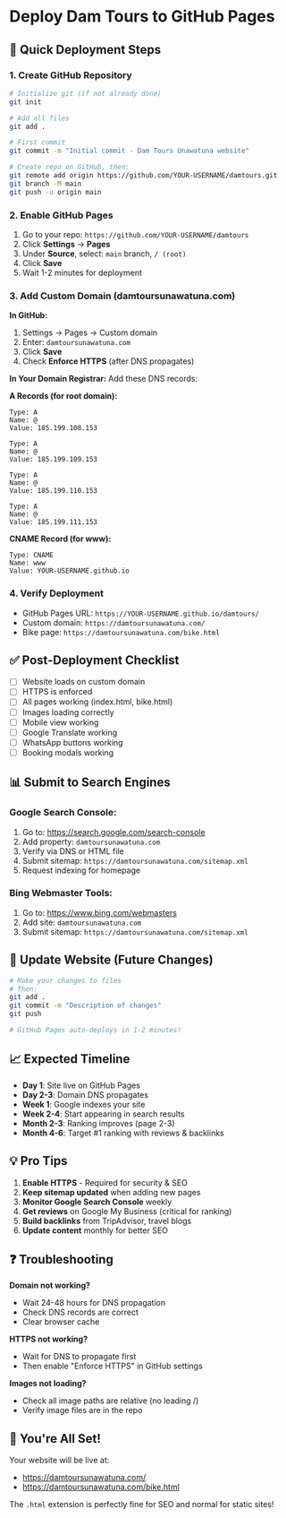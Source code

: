 # Deploy Dam Tours to GitHub Pages

## 🚀 Quick Deployment Steps

### 1. Create GitHub Repository
```bash
# Initialize git (if not already done)
git init

# Add all files
git add .

# First commit
git commit -m "Initial commit - Dam Tours Unawatuna website"

# Create repo on GitHub, then:
git remote add origin https://github.com/YOUR-USERNAME/damtours.git
git branch -M main
git push -u origin main
```

### 2. Enable GitHub Pages
1. Go to your repo: `https://github.com/YOUR-USERNAME/damtours`
2. Click **Settings** → **Pages**
3. Under **Source**, select: `main` branch, `/ (root)`
4. Click **Save**
5. Wait 1-2 minutes for deployment

### 3. Add Custom Domain (damtoursunawatuna.com)

**In GitHub:**
1. Settings → Pages → Custom domain
2. Enter: `damtoursunawatuna.com`
3. Click **Save**
4. Check **Enforce HTTPS** (after DNS propagates)

**In Your Domain Registrar:**
Add these DNS records:

**A Records (for root domain):**
```
Type: A
Name: @
Value: 185.199.108.153

Type: A  
Name: @
Value: 185.199.109.153

Type: A
Name: @
Value: 185.199.110.153

Type: A
Name: @
Value: 185.199.111.153
```

**CNAME Record (for www):**
```
Type: CNAME
Name: www
Value: YOUR-USERNAME.github.io
```

### 4. Verify Deployment
- GitHub Pages URL: `https://YOUR-USERNAME.github.io/damtours/`
- Custom domain: `https://damtoursunawatuna.com/`
- Bike page: `https://damtoursunawatuna.com/bike.html`

## ✅ Post-Deployment Checklist

- [ ] Website loads on custom domain
- [ ] HTTPS is enforced
- [ ] All pages working (index.html, bike.html)
- [ ] Images loading correctly
- [ ] Mobile view working
- [ ] Google Translate working
- [ ] WhatsApp buttons working
- [ ] Booking modals working

## 📊 Submit to Search Engines

### Google Search Console:
1. Go to: https://search.google.com/search-console
2. Add property: `damtoursunawatuna.com`
3. Verify via DNS or HTML file
4. Submit sitemap: `https://damtoursunawatuna.com/sitemap.xml`
5. Request indexing for homepage

### Bing Webmaster Tools:
1. Go to: https://www.bing.com/webmasters
2. Add site: `damtoursunawatuna.com`
3. Submit sitemap: `https://damtoursunawatuna.com/sitemap.xml`

## 🔄 Update Website (Future Changes)

```bash
# Make your changes to files
# Then:
git add .
git commit -m "Description of changes"
git push

# GitHub Pages auto-deploys in 1-2 minutes!
```

## 📈 Expected Timeline

- **Day 1**: Site live on GitHub Pages
- **Day 2-3**: Domain DNS propagates
- **Week 1**: Google indexes your site
- **Week 2-4**: Start appearing in search results
- **Month 2-3**: Ranking improves (page 2-3)
- **Month 4-6**: Target #1 ranking with reviews & backlinks

## 💡 Pro Tips

1. **Enable HTTPS** - Required for security & SEO
2. **Keep sitemap updated** when adding new pages
3. **Monitor Google Search Console** weekly
4. **Get reviews** on Google My Business (critical for ranking)
5. **Build backlinks** from TripAdvisor, travel blogs
6. **Update content** monthly for better SEO

## ❓ Troubleshooting

**Domain not working?**
- Wait 24-48 hours for DNS propagation
- Check DNS records are correct
- Clear browser cache

**HTTPS not working?**
- Wait for DNS to propagate first
- Then enable "Enforce HTTPS" in GitHub settings

**Images not loading?**
- Check all image paths are relative (no leading /)
- Verify image files are in the repo

## 🎉 You're All Set!

Your website will be live at:
- https://damtoursunawatuna.com/
- https://damtoursunawatuna.com/bike.html

The `.html` extension is perfectly fine for SEO and normal for static sites!
